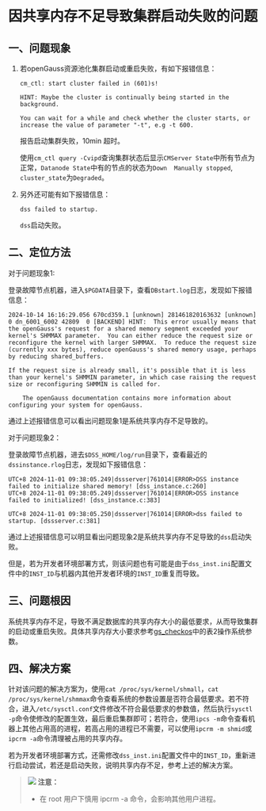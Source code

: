 # 因共享内存不足导致集群启动失败的问题

## 一、问题现象

1.  若openGauss资源池化集群启动或重启失败，有如下报错信息：

    ```shell
    cm_ctl: start cluster failed in (601)s!

    HINT: Maybe the cluster is continually being started in the background.

    You can wait for a while and check whether the cluster starts, or increase the value of parameter "-t", e.g -t 600.
    ```

    报告启动集群失败，10min 超时。

    使用`cm_ctl query -Cvipd`查询集群状态后显示`CMServer State`中所有节点为正常，`Datanode State`中有的节点的状态为`Down  Manually stopped`, `cluster_state`为`Degraded`。

2.  另外还可能有如下报错信息：

    ```shell
    dss failed to startup.
    ```

    `dss`启动失败。

## 二、定位方法

对于问题现象1:

登录故障节点机器，进入`$PGDATA`目录下，查看`DBstart.log`日志，发现如下报错信息：

```shell
2024-10-14 16:16:29.056 670cd359.1 [unknown] 281461820163632 [unknown] 0 dn_6001_6002 42809  0 [BACKEND] HINT:  This error usually means that the openGauss's request for a shared memory segment exceeded your kernel's SHMMAX parameter.  You can either reduce the request size or reconfigure the kernel with larger SHMMAX.  To reduce the request size (currently xxx bytes), reduce openGauss's shared memory usage, perhaps by reducing shared_buffers.

If the request size is already small, it's possible that it is less than your kernel's SHMMIN parameter, in which case raising the request size or reconfiguring SHMMIN is called for.

    The openGauss documentation contains more information about configuring your system for openGauss.
```

通过上述报错信息可以看出问题现象1是系统共享内存不足导致的。

对于问题现象2：

登录故障节点机器，进去`$DSS_HOME/log/run`目录下，查看最近的`dssinstance.rlog`日志，发现如下报错信息：

```shell
UTC+8 2024-11-01 09:38:05.249|dssserver|761014|ERROR>DSS instance failed to initialize shared memory! [dss_instance.c:260]
UTC+8 2024-11-01 09:38:05.249|dssserver|761014|ERROR>DSS instance failed to initialized! [dss_instance.c:383]

UTC+8 2024-11-01 09:38:05.250|dssserver|761014|ERROR>dss failed to startup. [dssserver.c:381]
```

通过上述报错信息可以明显看出问题现象2是系统共享内存不足导致的`dss`启动失败。

但是，若为开发者环境部署方式，则该问题也有可能是由于`dss_inst.ini`配置文件中的`INST_ID`与机器内其他开发者环境的`INST_ID`重复而导致。

## 三、问题根因

系统共享内存不足，导致不满足数据库的共享内存大小的最低要求，从而导致集群的启动或重启失败。具体共享内存大小要求参考[gs_checkos](../ToolandCommandReference/gs_checkos.md)中的表2操作系统参数。

## 四、解决方案

针对该问题的解决方案为，使用`cat /proc/sys/kernel/shmall`，`cat /proc/sys/kernel/shmmax`命令查看系统的参数设置是否符合最低要求。若不符合，进入`/etc/sysctl.conf`文件修改不符合最低要求的参数值，然后执行`sysctl -p`命令使修改的配置生效，最后重启集群即可；若符合，使用`ipcs -m`命令查看机器上其他占用高的进程，若高占用的进程已不需要，可以使用`ipcrm -m shmid`或`ipcrm -a`命令清理被占用的共享内存。

若为开发者环境部署方式，还需修改`dss_inst.ini`配置文件中的`INST_ID`，重新进行启动尝试，若还是启动失败，说明共享内存不足，参考上述的解决方案。

>![](/contribute/public_sys-resources/icon-caution.gif) **注意：**
>
>+ 在 root 用户下慎用 ipcrm -a 命令，会影响其他用户进程。
